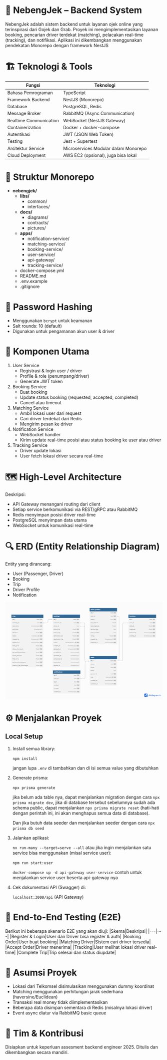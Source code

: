 # 🚀 NebengJek – Backend System
NebengJek adalah sistem backend untuk layanan ojek online yang terinspirasi dari Gojek dan Grab. Proyek ini mengimplementasikan layanan booking, pencarian driver terdekat (matching), pelacakan real-time (tracking), dan notifikasi. Aplikasi ini dikembangkan menggunakan pendekatan Monorepo dengan framework NestJS

# 🏗️ Teknologi & Tools
|Fungsi|Teknologi|
|---|---|
|Bahasa Pemrograman|TypeScript|
|Framework Backend|NestJS (Monorepo)|
|Database|PostgreSQL, Redis|
|Message Broker|RabbitMQ (Async Communication)|
|Realtime Communication|WebSocket (NestJS Gateway)|
|Containerization|Docker + docker-compose|
|Autentikasi|JWT (JSON Web Token)|
|Testing|Jest + Supertest|
|Arsitektur Service|Microservices Modular dalam Monorepo|
|Cloud Deployment|AWS EC2 (opsional), juga bisa lokal|

# 📂 Struktur Monorepo
- **nebengjek/**
  - **libs/**
    - common/
    - interfaces/
  - **docs/**
    - diagrams/
    - contracts/
    - pictures/
  - **apps/**
    - notification-service/
    - matching-service/
    - booking-service/
    - user-service/
    - api-gateway/
    - tracking-service/
  - docker-compose.yml
  - README.md
  - .env.example
  - .gitignore

# 🔐 Password Hashing
- Menggunakan `bcrypt` untuk keamanan
- Salt rounds: 10 (default)
- Digunakan untuk pengamanan akun user & driver

# 🧩 Komponen Utama
1. User Service
    * Registrasi & login user / driver
    * Profile & role (penumpang/driver)
    * Generate JWT token
2. Booking Service
    * Buat booking
    * Update status booking (requested, accepted, completed)
    * Cancel atau timeout
3. Matching Service
    * Ambil lokasi user dari request
    * Cari driver terdekat dari Redis
    * Mengirim pesan ke driver
4. Notification Service
    * WebSocket handler
    * Kirim update real-time posisi atau status booking ke user atau driver
5. Tracking Service
    * Driver update lokasi
    * User fetch lokasi driver secara real-time

# 🗺️ High-Level Architecture
Deskripsi:
* API Gateway menangani routing dari client
* Setiap service berkomunikasi via REST/gRPC atau RabbitMQ
* Redis menyimpan posisi driver real-time
* PostgreSQL menyimpan data utama
* WebSocket untuk komunikasi real-time

# 🔍 ERD (Entity Relationship Diagram)
Entity yang dirancang:
* User (Passenger, Driver)
* Booking
* Trip
* Driver Profile
* Notification

![ERD](docs/pictures/erd.png)

# ⚙️ Menjalankan Proyek
##  Local Setup
1. Install semua library:

    `npm install`

    jangan lupa `.env` di tambahkan dan di isi semua value yang dibutuhkan

2. Generate prisma:

    `npx prisma generate`

    jika belum ada table nya, dapat menjalankan migration dengan cara `npx prisma migrate dev`, jika di database tersebut sebelumnya sudah ada schema public, dapat menjalankan `npx prisma migrate reset` (hati-hati dengan perintah ini, ini akan menghapus semua data di database).

    Dan jika butuh data seeder dan menjalankan seeder dengan cara `npx prisma db seed`

3. Jalankan aplikasi:

    `nx run-many --target=serve --all`
    atau jika ingin menjalankan satu service bisa menggunakan (misal service user):

    `npm run start:user`

    `docker-compose up -d api-gateway user-service` contoh untuk menjalankan service user beserta api-gateway nya

4. Cek dokumentasi API (Swagger) di:

    `localhost:3000/api` (API Gateway)

# 🧪 End-to-End Testing (E2E)
Berikut ini beberapa skenario E2E yang akan diuji:
|Skema|Deskripsi|
|---|---|
|Register & Login|User dan Driver bisa register & auth|
|Booking Order|User buat booking|
|Matching Driver|Sistem cari driver tersedia|
|Accept Order|Driver menerima|
|Tracking|User melihat lokasi driver real-time|
|Complete Trip|Trip selesai dan status diupdate|

# 📌 Asumsi Proyek
* Lokasi dari Telkomsel disimulasikan menggunakan dummy koordinat
* Matching menggunakan perhitungan jarak sederhana (haversine/Euclidean)
* Transaksi real money tidak diimplementasikan
* Beberapa data disimpan sementara di Redis (misalnya lokasi driver)
* Event async diatur via RabbitMQ basic queue

# 🤝 Tim & Kontribusi
Disiapkan untuk keperluan assesment backend engineer 2025.
Ditulis dan dikembangkan secara mandiri.